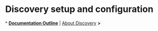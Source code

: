 
# Discovery setup and configuration

**^** [**Documentation Outline**](docs/overview.md) | [About Discovery](docs/setup/about.md) **>**
